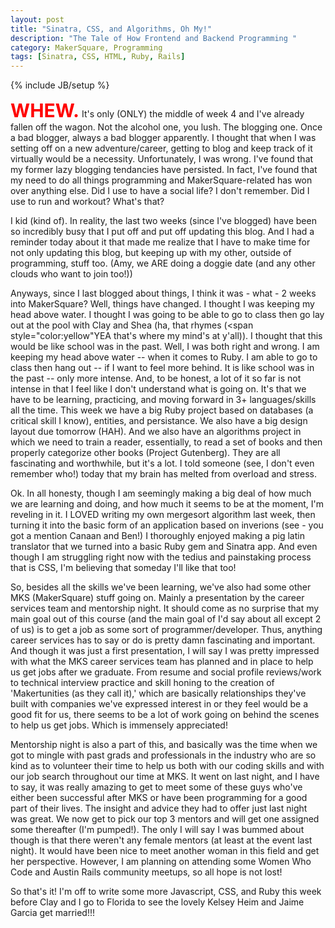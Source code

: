 ```yaml
---
layout: post
title: "Sinatra, CSS, and Algorithms, Oh My!"
description: "The Tale of How Frontend and Backend Programming "
category: MakerSquare, Programming
tags: [Sinatra, CSS, HTML, Ruby, Rails]
---
```

{% include JB/setup %}

<strong><span style="color:red;font-size:30px">WHEW.</span></strong> It's only (ONLY) the middle of week 4 and I've already fallen off the wagon. Not the alcohol one, you lush. The blogging one. Once a bad blogger, always a bad blogger apparently. I thought that when I was setting off on a new adventure/career, getting to blog and keep track of it virtually would be a necessity. Unfortunately, I was wrong. I've found that my former lazy blogging tendancies have persisted. In fact, I've found that my need to do all things programming and MakerSquare-related has won over anything else. Did I use to have a social life? I don't remember. Did I use to run and workout? What's that?

I kid (kind of). In reality, the last two weeks (since I've blogged) have been so incredibly busy that I put off and put off updating this blog. And I had a reminder today about it that made me realize that I have to make time for not only updating this blog, but keeping up with my other, outside of programming, stuff too. (Amy, we ARE doing a doggie date (and any other clouds who want to join too!))

Anyways, since I last blogged about things, I think it was - what - 2 weeks into MakerSquare? Well, things have changed. I thought I was keeping my head above water. I thought I was going to be able to go to class then go lay out at the pool with Clay and Shea (ha, that rhymes (<span style="color:yellow"YEA</span> that's where my mind's at y'all)). I thought that this would be like school was in the past. Well, I was both right and wrong. I am keeping my head above water -- when it comes to Ruby. I am able to go to class then hang out -- if I want to feel more behind. It is like school was in the past -- only more intense. And, to be honest, a lot of it so far is not intense in that I feel like I don't understand what is going on. It's that we have to be learning, practicing, and moving forward in 3+ languages/skills all the time. This week we have a big Ruby project based on databases (a critical skill I know), entities, and persistance. We also have a big design layout due tomorrow (HAH). And we also have an algorithms project in which we need to train a reader, essentially, to read a set of books and then properly categorize other books (Project Gutenberg). They are all fascinating and worthwhile, but it's a lot. I told someone (see, I don't even remember who!) today that my brain has melted from overload and stress.

Ok. In all honesty, though I am seemingly making a big deal of how much we are learning and doing, and how much it seems to be at the moment, I'm reveling in it. I LOVED writing my own mergesort algorithm last week, then turning it into the basic form of an application based on inverions (see - you got a mention Canaan and Ben!) I thoroughly enjoyed making a pig latin translator that we turned into a basic Ruby gem and Sinatra app. And even though I am struggling right now with the tedius and painstaking process that is CSS, I'm believing that someday I'll like that too!

So, besides all the skills we've been learning, we've also had some other MKS (MakerSquare) stuff going on. Mainly a presentation by the career services team and mentorship night. It should come as no surprise that my main goal out of this course (and the main goal of I'd say about all except 2 of us) is to get a job as some sort of programmer/developer. Thus, anything career services has to say or do is pretty damn fascinating and important. And though it was just a first presentation, I will say I was pretty impressed with what the MKS career services team has planned and in place to help us get jobs after we graduate. From resume and social profile reviews/work to technical interview practice and skill honing to the creation of 'Makertunities (as they call it),' which are basically relationships they've built with companies we've expressed interest in or they feel would be a good fit for us, there seems to be a lot of work going on behind the scenes to help us get jobs. Which is immensely appreciated!

Mentorship night is also a part of this, and basically was the time when we got to mingle with past grads and professionals in the industry who are so kind as to volunteer their time to help us both with our coding skills and with our job search throughout our time at MKS. It went on last night, and I have to say, it was really amazing to get to meet some of these guys who've either been successful after MKS or have been programming for a good part of their lives. The insight and advice they had to offer just last night was great. We now get to pick our top 3 mentors and will get one assigned some thereafter (I'm pumped!). The only I will say I was bummed about though is that there weren't any female mentors (at least at the event last night). It would have been nice to meet another woman in this field and get her perspective. However, I am planning on attending some Women Who Code and Austin Rails community meetups, so all hope is not lost!

So that's it! I'm off to write some more Javascript, CSS, and Ruby this week before Clay and I go to Florida to see the lovely Kelsey Heim and Jaime Garcia get married!!!
